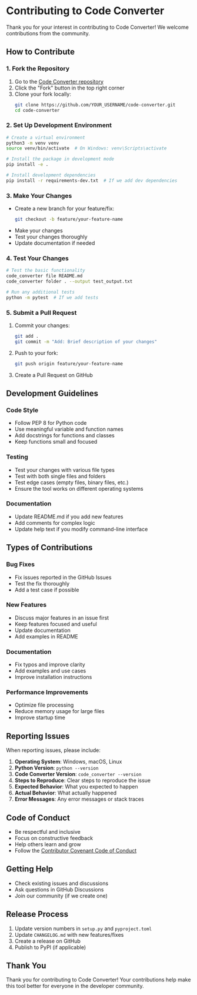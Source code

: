 # Contributing to Code Converter

Thank you for your interest in contributing to Code Converter! We welcome contributions from the community.

## How to Contribute

### 1. Fork the Repository

1. Go to the [Code Converter repository](https://github.com/yourusername/code-converter)
2. Click the "Fork" button in the top right corner
3. Clone your fork locally:
   ```bash
   git clone https://github.com/YOUR_USERNAME/code-converter.git
   cd code-converter
   ```

### 2. Set Up Development Environment

```bash
# Create a virtual environment
python3 -m venv venv
source venv/bin/activate  # On Windows: venv\Scripts\activate

# Install the package in development mode
pip install -e .

# Install development dependencies
pip install -r requirements-dev.txt  # If we add dev dependencies
```

### 3. Make Your Changes

- Create a new branch for your feature/fix:
  ```bash
  git checkout -b feature/your-feature-name
  ```
- Make your changes
- Test your changes thoroughly
- Update documentation if needed

### 4. Test Your Changes

```bash
# Test the basic functionality
code_converter file README.md
code_converter folder . --output test_output.txt

# Run any additional tests
python -m pytest  # If we add tests
```

### 5. Submit a Pull Request

1. Commit your changes:
   ```bash
   git add .
   git commit -m "Add: Brief description of your changes"
   ```

2. Push to your fork:
   ```bash
   git push origin feature/your-feature-name
   ```

3. Create a Pull Request on GitHub

## Development Guidelines

### Code Style

- Follow PEP 8 for Python code
- Use meaningful variable and function names
- Add docstrings for functions and classes
- Keep functions small and focused

### Testing

- Test your changes with various file types
- Test with both single files and folders
- Test edge cases (empty files, binary files, etc.)
- Ensure the tool works on different operating systems

### Documentation

- Update README.md if you add new features
- Add comments for complex logic
- Update help text if you modify command-line interface

## Types of Contributions

### Bug Fixes

- Fix issues reported in the GitHub Issues
- Test the fix thoroughly
- Add a test case if possible

### New Features

- Discuss major features in an issue first
- Keep features focused and useful
- Update documentation
- Add examples in README

### Documentation

- Fix typos and improve clarity
- Add examples and use cases
- Improve installation instructions

### Performance Improvements

- Optimize file processing
- Reduce memory usage for large files
- Improve startup time

## Reporting Issues

When reporting issues, please include:

1. **Operating System**: Windows, macOS, Linux
2. **Python Version**: `python --version`
3. **Code Converter Version**: `code_converter --version`
4. **Steps to Reproduce**: Clear steps to reproduce the issue
5. **Expected Behavior**: What you expected to happen
6. **Actual Behavior**: What actually happened
7. **Error Messages**: Any error messages or stack traces

## Code of Conduct

- Be respectful and inclusive
- Focus on constructive feedback
- Help others learn and grow
- Follow the [Contributor Covenant Code of Conduct](https://www.contributor-covenant.org/)

## Getting Help

- Check existing issues and discussions
- Ask questions in GitHub Discussions
- Join our community (if we create one)

## Release Process

1. Update version numbers in `setup.py` and `pyproject.toml`
2. Update `CHANGELOG.md` with new features/fixes
3. Create a release on GitHub
4. Publish to PyPI (if applicable)

## Thank You

Thank you for contributing to Code Converter! Your contributions help make this tool better for everyone in the developer community.

